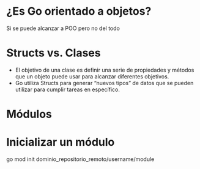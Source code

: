 # ¿Es Go orientado a objetos?
Si se puede alcanzar a POO pero no del todo

# Structs vs. Clases
- El objetivo de una clase es definir una serie de propiedades y métodos que un objeto puede usar para
alcanzar diferentes objetivos.
- Go utiliza Structs para generar “nuevos tipos” de datos que se pueden utilizar para cumplir tareas en
específico.

# Módulos


# Inicializar un módulo
go mod init dominio_repositorio_remoto/username/module